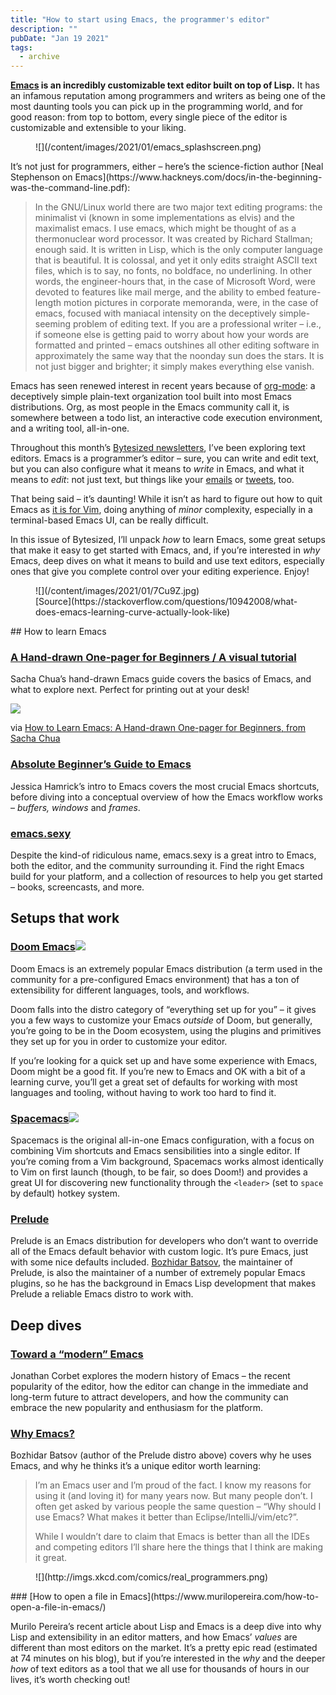 ```yaml
---
title: "How to start using Emacs, the programmer's editor"
description: ""
pubDate: "Jan 19 2021"
tags:
  - archive
---
```


**[Emacs](https://www.gnu.org/software/emacs/) is an incredibly customizable text editor built on top of Lisp.** It has an infamous reputation among programmers and writers as being one of the most daunting tools you can pick up in the programming world, and for good reason: from top to bottom, every single piece of the editor is customizable and extensible to your liking.

<figure class="kg-card kg-image-card">![](/content/images/2021/01/emacs_splashscreen.png)</figure>It’s not just for programmers, either – here’s the science-fiction author [Neal Stephenson on Emacs](https://www.hackneys.com/docs/in-the-beginning-was-the-command-line.pdf):

> In the GNU/Linux world there are two major text editing programs: the minimalist vi (known in some implementations as elvis) and the maximalist emacs. I use emacs, which might be thought of as a thermonuclear word processor. It was created by Richard Stallman; enough said. It is written in Lisp, which is the only computer language that is beautiful. It is colossal, and yet it only edits straight ASCII text files, which is to say, no fonts, no boldface, no underlining. In other words, the engineer-hours that, in the case of Microsoft Word, were devoted to features like mail merge, and the ability to embed feature-length motion pictures in corporate memoranda, were, in the case of emacs, focused with maniacal intensity on the deceptively simple-seeming problem of editing text. If you are a professional writer – i.e., if someone else is getting paid to worry about how your words are formatted and printed – emacs outshines all other editing software in approximately the same way that the noonday sun does the stars. It is not just bigger and brighter; it simply makes everything else vanish.

Emacs has seen renewed interest in recent years because of [org-mode](https://orgmode.org/): a deceptively simple plain-text organization tool built into most Emacs distributions. Org, as most people in the Emacs community call it, is somewhere between a todo list, an interactive code execution environment, and a writing tool, all-in-one.

Throughout this month’s [Bytesized newsletters](/tag/newsletter/), I’ve been exploring text editors. Emacs is a programmer’s editor – sure, you can write and edit text, but you can also configure what it means to _write_ in Emacs, and what it means to _edit_: not just text, but things like your [emails](https://www.emacswiki.org/emacs/mu4e) or [tweets](https://www.emacswiki.org/emacs/TwitteringMode), too.

That being said – it’s daunting! While it isn’t as hard to figure out how to quit Emacs as [it is for Vim](/how-to-quit-vim/), doing anything of _minor_ complexity, especially in a terminal-based Emacs UI, can be really difficult.

In this issue of Bytesized, I’ll unpack _how_ to learn Emacs, some great setups that make it easy to get started with Emacs, and, if you’re interested in _why_ Emacs, deep dives on what it means to build and use text editors, especially ones that give you complete control over your editing experience. Enjoy!

<figure class="kg-card kg-image-card kg-card-hascaption">![](/content/images/2021/01/7Cu9Z.jpg)<figcaption>[Source](https://stackoverflow.com/questions/10942008/what-does-emacs-learning-curve-actually-look-like)</figcaption></figure>## How to learn Emacs

### [A Hand-drawn One-pager for Beginners / A visual tutorial](https://sachachua.com/blog/2013/05/how-to-learn-emacs-a-hand-drawn-one-pager-for-beginners/)

Sacha Chua’s hand-drawn Emacs guide covers the basics of Emacs, and what to explore next. Perfect for printing out at your desk!

![](https://sachachua.com/blog/wp-content/uploads/2013/05/How-to-Learn-Emacs-v2-Large-640x416.png)

<span style="color: var(--contrast); background-color: var(--base-3);">via </span>[How to Learn Emacs: A Hand-drawn One-pager for Beginners, from Sacha Chua](https://sachachua.com/blog/2013/05/how-to-learn-emacs-a-hand-drawn-one-pager-for-beginners/)

### [Absolute Beginner’s Guide to Emacs](http://www.jesshamrick.com/2012/09/10/absolute-beginners-guide-to-emacs/)

Jessica Hamrick’s intro to Emacs covers the most crucial Emacs shortcuts, before diving into a conceptual overview of how the Emacs workflow works – _buffers, windows_ and _frames_.

### [emacs.sexy](https://emacs.sexy/)

Despite the kind-of ridiculous name, emacs.sexy is a great intro to Emacs, both the editor, and the community surrounding it. Find the right Emacs build for your platform, and a collection of resources to help you get started – books, screencasts, and more.

## Setups that work

### [Doom Emacs](https://github.com/hlissner/doom-emacs)![](/content/images/2021/01/doom.png)

Doom Emacs is an extremely popular Emacs distribution (a term used in the community for a pre-configured Emacs environment) that has a ton of extensibility for different languages, tools, and workflows.

Doom falls into the distro category of “everything set up for you” – it gives you a few ways to customize your Emacs _outside_ of Doom, but generally, you’re going to be in the Doom ecosystem, using the plugins and primitives they set up for you in order to customize your editor.

If you’re looking for a quick set up and have some experience with Emacs, Doom might be a good fit. If you’re new to Emacs and OK with a bit of a learning curve, you’ll get a great set of defaults for working with most languages and tooling, without having to work too hard to find it.

### [Spacemacs](https://www.spacemacs.org/)![](/content/images/2021/01/spacemacs.png)

Spacemacs is the original all-in-one Emacs configuration, with a focus on combining Vim shortcuts and Emacs sensibilities into a single editor. If you’re coming from a Vim background, Spacemacs works almost identically to Vim on first launch (though, to be fair, so does Doom!) and provides a great UI for discovering new functionality through the `<leader>` (set to `space` by default) hotkey system.

### [Prelude](https://github.com/bbatsov/prelude)

Prelude is an Emacs distribution for developers who don’t want to override all of the Emacs default behavior with custom logic. It’s pure Emacs, just with some nice defaults included. [Bozhidar Batsov](https://github.com/bbatsov), the maintainer of Prelude, is also the maintainer of a number of extremely popular Emacs plugins, so he has the background in Emacs Lisp development that makes Prelude a reliable Emacs distro to work with.

## Deep dives

### [Toward a “modern” Emacs](https://lwn.net/Articles/832311/)

Jonathan Corbet explores the modern history of Emacs – the recent popularity of the editor, how the editor can change in the immediate and long-term future to attract developers, and how the community can embrace the new popularity and enthusiasm for the platform.

### [Why Emacs?](https://batsov.com/articles/2011/11/19/why-emacs/)

Bozhidar Batsov (author of the Prelude distro above) covers why he uses Emacs, and why he thinks it’s a unique editor worth learning:

> I’m an Emacs user and I’m proud of the fact. I know my reasons for using it (and loving it) for many years now. But many people don’t. I often get asked by various people the same question – “Why should I use Emacs? What makes it better than Eclipse/IntelliJ/vim/etc?”.
>
> While I wouldn’t dare to claim that Emacs is better than all the IDEs and competing editors I’ll share here the things that I think are making it great.

<figure class="kg-card kg-bookmark-card"><div class="kg-bookmark-thumbnail">![](http://imgs.xkcd.com/comics/real_programmers.png)</div></figure>### [How to open a file in Emacs](https://www.murilopereira.com/how-to-open-a-file-in-emacs/)

Murilo Pereira’s recent article about Lisp and Emacs is a deep dive into why Lisp and extensibility in an editor matters, and how Emacs’ _values_ are different than most editors on the market. It’s a pretty epic read (estimated at 74 minutes on his blog), but if you’re interested in the _why_ and the deeper _how_ of text editors as a tool that we all use for thousands of hours in our lives, it’s worth checking out!
